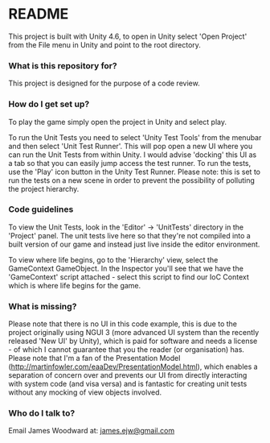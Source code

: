 # README #

This project is built with Unity 4.6, to open in Unity select 'Open Project' from the File menu in Unity and point to the root directory.

### What is this repository for? ###

This project is designed for the purpose of a code review.

### How do I get set up? ###

To play the game simply open the project in Unity and select play.

To run the Unit Tests you need to select 'Unity Test Tools' from the menubar and then select 'Unit Test Runner'. This will pop open a new UI where you can run the Unit Tests from within Unity. I would advise 'docking' this UI as a tab so that you can easily jump access the test runner. To run the tests, use the 'Play' icon button in the Unity Test Runner. Please note: this is set to run the tests on a new scene in order to prevent the possibility of polluting the project hierarchy.

### Code guidelines ###

To view the Unit Tests, look in the 'Editor' -> 'UnitTests' directory in the 'Project' panel. The unit tests live here so that 
they're not compiled into a built version of our game and instead just live inside the editor environment.

To view where life begins, go to the 'Hierarchy' view, select the GameContext GameObject. In the Inspector you'll see that we have the 'GameContext' script attached - select this script to find our IoC Context which is where life begins for the game.

### What is missing? ###

Please note that there is no UI in this code example, this is due to the project originally using NGUI 3 (more advanced UI system than the recently released 'New UI' by Unity), which is paid for software and needs a license - of which I cannot guarantee that you the reader (or organisation) has. Please note that I'm a fan of the Presentation Model (http://martinfowler.com/eaaDev/PresentationModel.html), which enables a separation of concern over and prevents our UI from directly interacting with system code (and visa versa) and is fantastic for creating unit tests without any mocking of view objects involved.

### Who do I talk to? ###

Email James Woodward at: james.ejw@gmail.com
